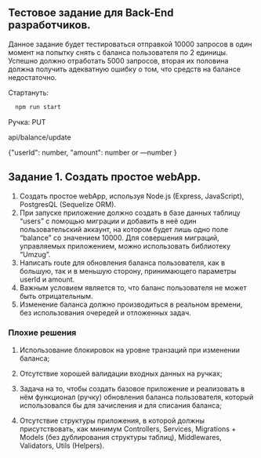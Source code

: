 
## Тестовое задание для Back-End разработчиков.
Данное задание будет тестироваться отправкой 10000 запросов в один момент на попытку снять с баланса пользователя по 2 единицы. Успешно должно отработать 5000 запросов, вторая их половина должна получить адекватную ошибку о том, что средств на балансе недостаточно.





Стартануть: 

```bash
  npm run start
```

Ручка: 
PUT

api/balance/update

{"userId": number, "amount": number or —number }





## Задание 1. Создать простое webApp.

1. Создать простое webApp, используя Node.js (Express, JavaScript), PostgresQL (Sequelize ORM).
2. При запуске приложение должно создать в базе данных таблицу “users” с помощью миграции и добавить в неё один пользовательский аккаунт, на котором будет лишь одно поле “balance” со значением 10000. Для совершения миграций, управляемых приложением, можно использовать библиотеку “Umzug”.
3. Написать route для обновления баланса пользователя, как в большую, так и в меньшую сторону, принимающего параметры userId и amount.
4. Важным условием является то, что баланс пользователя не может быть отрицательным.
5. Изменение баланса должно производиться в реальном времени, без использования очередей и отложенных задач.


### Плохие решения
1. Использование блокировок на уровне транзаций при изменении баланса;

2. Отсутствие хорошей валидации входных данных на ручках;

3. Задача на то, чтобы создать базовое приложение и реализовать в нём функционал (ручку) обновления баланса пользователя, который использовался бы для зачисления и для списания баланса;

4. Отсутствие структуры приложения, в которой должны присутствовать, как минимум Controllers, Services, Migrations + Models (без дублирования структуры таблиц), Middlewares, Validators, Utils (Helpers).
